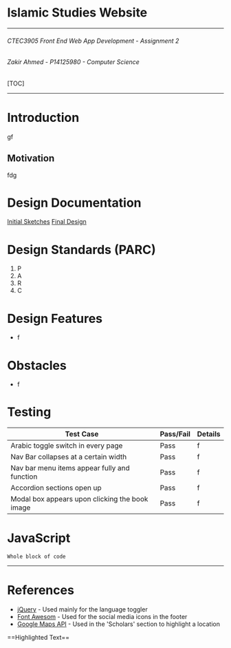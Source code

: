 # Islamic Studies Website
- - -
###### CTEC3905 Front End Web App Development - Assignment 2
###### Zakir Ahmed - P14125980 - Computer Science

[TOC]

---

# Introduction
gf

## Motivation
fdg


# Design Documentation



[Initial Sketches](documents/initial.md)
[Final Design](documents/final.md)

# Design Standards (PARC)
1. P
2. A
3. R
4. C

# Design Features
- f

# Obstacles
- f

# Testing


| Test Case | Pass/Fail |Details |
|--------|--------|--------|
|     Arabic toggle switch in every page   |    Pass    | f    |
|     Nav Bar collapses at a certain width   |    Pass    | f    |
|     Nav bar menu items appear fully and function  |    Pass    | f    |
|     Accordion sections open up   |    Pass    | f    |
|     Modal box appears upon clicking the book image   |    Pass    | f    |





# JavaScript

```
Whole block of code

```

---
# References

- [jQuery](http://) - Used mainly for the language toggler
- [Font Awesom](http://) - Used for the social media icons in the footer
- [Google Maps API](http://) - Used in the 'Scholars' section to highlight a location

==Highlighted Text==